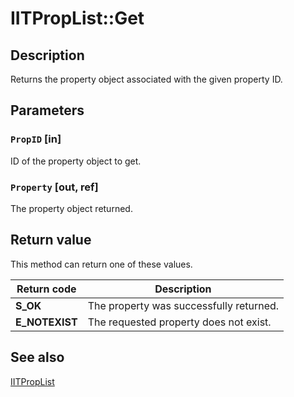 # IITPropList::Get

## Description

Returns the property object associated with the given property ID.

## Parameters

### `PropID` [in]

ID of the property object to get.

### `Property` [out, ref]

The property object returned.

## Return value

This method can return one of these values.

| Return code | Description |
| --- | --- |
| **S_OK** | The property was successfully returned. |
| **E_NOTEXIST** | The requested property does not exist. |

## See also

[IITPropList](https://learn.microsoft.com/previous-versions/windows/desktop/api/infotech/nn-infotech-iitproplist)